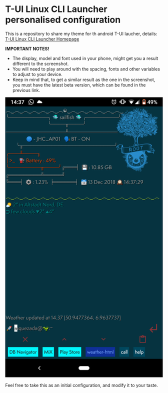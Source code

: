 # T-UI Linux CLI Launcher personalised configuration

This is a repository to share my theme for th android T-UI laucher, details:
[T-UI Linux CLI Launcher Homepage](https://github.com/fAndreuzzi/TUI-ConsoleLauncher)

**IMPORTANT NOTES!**

- The display, model and font used in your phone, might get you a result different to the screenshot.
- You will need to play around with the spacing, fonts and other variables to adjust to your device.
- Keep in mind that, to get a similar result as the one in the screenshot, you must have the latest beta version, which can be found in the previous link.


![alt text][screenshot]

[screenshot]: https://github.com/marcos-quezada/t-ui_config/blob/master/t-ui_marcos_theme.png

Feel free to take this as an initial configuration, and modify it to your taste.
